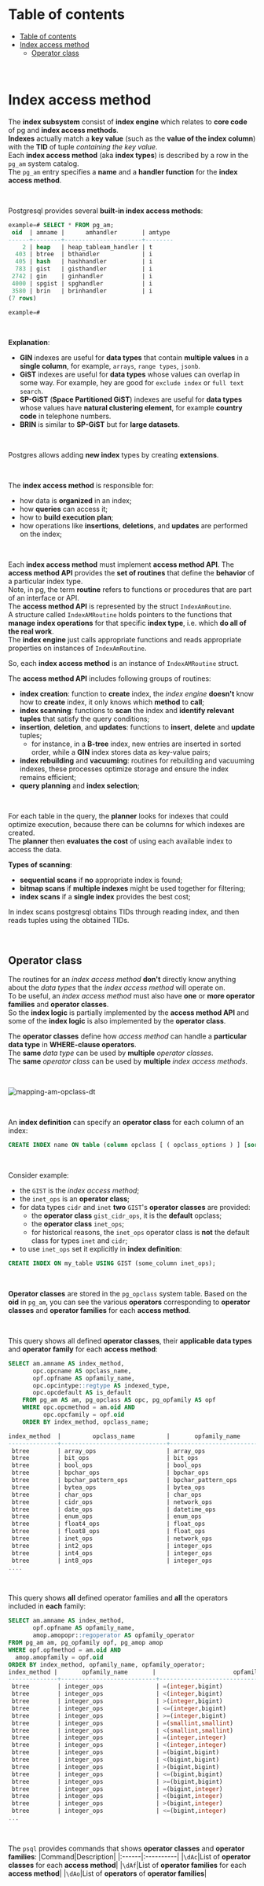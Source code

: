 # Table of contents
<!-- TOC -->
* [Table of contents](#table-of-contents)
* [Index access method](#index-access-method)
  * [Operator class](#operator-class)
<!-- TOC -->

<br>

# Index access method
The **index subsystem** consist of **index engine** which relates to **core code** of pg and **index access methods**.<br>
**Indexes** actually match a **key value** (such as the **value of the index column**) with the **TID** of tuple _containing the key value_.<br>
Each **index access method** (aka **index types**) is described by a row in the `pg_am` system catalog.<br>
The `pg_am` entry specifies a **name** and a **handler function** for the **index access method**.<br>

<br>

Postgresql provides several **built-in index access methods**:
```sql
example=# SELECT * FROM pg_am;
 oid  | amname |      amhandler       | amtype
------+--------+----------------------+--------
    2 | heap   | heap_tableam_handler | t
  403 | btree  | bthandler            | i
  405 | hash   | hashhandler          | i
  783 | gist   | gisthandler          | i
 2742 | gin    | ginhandler           | i
 4000 | spgist | spghandler           | i
 3580 | brin   | brinhandler          | i
(7 rows)

example=#
```

<br>

**Explanation**:
- **GIN** indexes are useful for **data types** that contain **multiple values** in a **single column**, for example, `arrays`, `range types`, `jsonb`.<br>
- **GiST** indexes are useful for **data types** whose values can overlap in some way. For example, hey are good for `exclude index` or `full text search`.<br>
- **SP-GiST** (**Space Partitioned GiST**) indexes are useful for **data types** whose values have **natural clustering element**, for example **country code** in telephone numbers.<br>
- **BRIN** is similar to **SP-GiST** but for **large datasets**.<br>

<br>

Postgres allows adding **new index** types by creating **extensions**.<br>

<br>

The **index access method** is responsible for:
- how data is **organized** in an index;
- how **queries** can access it;
- how to **build execution plan**;
- how operations like **insertions**, **deletions**, and **updates** are performed on the index;

<br>

Each **index access method** must implement **access method API**. The **access method API** provides the **set of routines** that define the **behavior** of a particular index type.<br>
Note, in pg, the term **routine** refers to functions or procedures that are part of an interface or API.<br>
The **access method API** is represented by the struct `IndexAmRoutine`.<br>
A structure called `IndexAMRoutine` holds pointers to the functions that **manage index operations** for that specific **index type**, i.e. which **do all of the real work**.<br>
The **index engine** just calls appropriate functions and reads appropriate properties on instances of `IndexAmRoutine`.<br>

So, each **index access method** is an instance of `IndexAMRoutine` struct.<br>

The **access method API** includes following groups of routines:
- **index creation**: function to **create** index, the _index engine_ **doesn't** know how to **create** index, it only knows which **method** to **call**;
- **index scanning**: functions to **scan** the index and **identify relevant tuples** that satisfy the query conditions;
- **insertion**, **deletion**, and **updates**: functions to **insert**, **delete** and **update** tuples;
    - for instance, in a **B-tree** index, new entries are inserted in sorted order, while a **GIN** index stores data as key-value pairs;
- **index rebuilding** and **vacuuming**: routines for rebuilding and vacuuming indexes, these processes optimize storage and ensure the index remains efficient;
- **query planning** and **index selection**;

<br>

For each table in the query, the **planner** looks for indexes that could optimize execution, because there can be columns for which indexes are created.<br>
The **planner** then **evaluates the cost** of using each available index to access the data.<br>

**Types of scanning**:
- **sequential scans** if **no** appropriate index is found;
- **bitmap scans** if **multiple indexes** might be used together for filtering;
- **index scans** if a **single index** provides the best cost;

In index scans postgresql obtains TIDs through reading index, and then reads tuples using the obtained TIDs.<br>

<br>

## Operator class
The routines for an _index access method_ **don't** directly know anything about the _data types_ that the _index access method_ will operate on.<br>
To be useful, an _index access method_ must also have **one** or **more operator families** and **operator classes**.<br>
So the **index logic** is partially implemented by the **access method API** and some of the **index logic** is also implemented by the **operator class**.<br>

The **operator classes** define how _access method_ can handle a **particular data type** in **WHERE-clause operators**.<br>
The **same** _data type_ can be used by **multiple** _operator classes_.<br>
The **same** _operator class_ can be used by **multiple** _index access methods_.<br>

<br>

![mapping-am-opclass-dt](/img/mapping-am-opclass-dt.jpg)

<br>

An **index definition** can specify an **operator class** for each column of an index:
```sql
CREATE INDEX name ON table (column opclass [ ( opclass_options ) ] [sort options] [, ...]);
```

<br>

Consider example:
- the `GIST` is the _index access method_;
- the `inet_ops` is an **operator class**;
- for data types `cidr` and `inet` **two** `GIST`'s **operator classes** are provided:
    - the **operator class** `gist_cidr_ops`, it is the **default** opclass;
    - the **operator class** `inet_ops`;
    - for historical reasons, the `inet_ops` operator class is **not** the default class for types `inet` and `cidr`;
- to use `inet_ops` set it explicitly in **index definition**:
```sql
CREATE INDEX ON my_table USING GIST (some_column inet_ops);
```

<br>

**Operator classes** are stored in the `pg_opclass` system table. Based on the **oid** in `pg_am`, you can see the various **operators** corresponding to **operator classes** and **operator families** for each **access method**.<br>

<br>

This query shows all defined **operator classes**, their **applicable data types** and **operator family** for each **access method**:
```sql
SELECT am.amname AS index_method,
       opc.opcname AS opclass_name,
       opf.opfname AS opfamily_name,
       opc.opcintype::regtype AS indexed_type,
       opc.opcdefault AS is_default
    FROM pg_am AS am, pg_opclass AS opc, pg_opfamily AS opf
    WHERE opc.opcmethod = am.oid AND
          opc.opcfamily = opf.oid
    ORDER BY index_method, opclass_name;

index_method  |         opclass_name         |       opfamily_name       |        indexed_type         | is_default
--------------+------------------------------+---------------------------+-----------------------------+------------
 btree        | array_ops                    | array_ops                 | anyarray                    | t
 btree        | bit_ops                      | bit_ops                   | bit                         | t
 btree        | bool_ops                     | bool_ops                  | boolean                     | t
 btree        | bpchar_ops                   | bpchar_ops                | character                   | t
 btree        | bpchar_pattern_ops           | bpchar_pattern_ops        | character                   | f
 btree        | bytea_ops                    | bytea_ops                 | bytea                       | t
 btree        | char_ops                     | char_ops                  | "char"                      | t
 btree        | cidr_ops                     | network_ops               | inet                        | f
 btree        | date_ops                     | datetime_ops              | date                        | t
 btree        | enum_ops                     | enum_ops                  | anyenum                     | t
 btree        | float4_ops                   | float_ops                 | real                        | t
 btree        | float8_ops                   | float_ops                 | double precision            | t
 btree        | inet_ops                     | network_ops               | inet                        | t
 btree        | int2_ops                     | integer_ops               | smallint                    | t
 btree        | int4_ops                     | integer_ops               | integer                     | t
 btree        | int8_ops                     | integer_ops               | bigint                      | t
....
```

<br>

This query shows **all** defined operator families and **all** the operators included in **each** family:
```sql
SELECT am.amname AS index_method,
       opf.opfname AS opfamily_name,
       amop.amopopr::regoperator AS opfamily_operator
FROM pg_am am, pg_opfamily opf, pg_amop amop
WHERE opf.opfmethod = am.oid AND
  amop.amopfamily = opf.oid
ORDER BY index_method, opfamily_name, opfamily_operator;
index_method |       opfamily_name       |                      opfamily_operator
--------------+---------------------------+--------------------------------------------------------------
 btree        | integer_ops               | =(integer,bigint)
 btree        | integer_ops               | <(integer,bigint)
 btree        | integer_ops               | >(integer,bigint)
 btree        | integer_ops               | <=(integer,bigint)
 btree        | integer_ops               | >=(integer,bigint)
 btree        | integer_ops               | =(smallint,smallint)
 btree        | integer_ops               | <(smallint,smallint)
 btree        | integer_ops               | =(integer,integer)
 btree        | integer_ops               | <(integer,integer)
 btree        | integer_ops               | =(bigint,bigint)
 btree        | integer_ops               | <(bigint,bigint)
 btree        | integer_ops               | >(bigint,bigint)
 btree        | integer_ops               | <=(bigint,bigint)
 btree        | integer_ops               | >=(bigint,bigint)
 btree        | integer_ops               | =(bigint,integer)
 btree        | integer_ops               | <(bigint,integer)
 btree        | integer_ops               | >(bigint,integer)
 btree        | integer_ops               | <=(bigint,integer)
...
```

<br>

The `psql` provides commands that shows **operator classes** and **operator families**:
|Command|Description|
|:------|:----------|
|`\dAc`|List of **operator classes** for each **access method**|
|`\dAf`|List of **operator families** for each **access method**|
|`\dAo`|List of **operators** of **operator families**|

<br>
